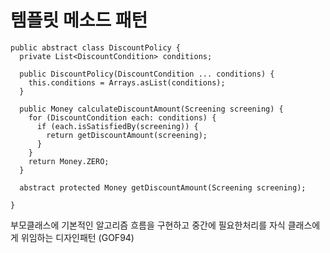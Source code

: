 템플릿 메소드 패턴
====
```
public abstract class DiscountPolicy {
  private List<DiscountCondition> conditions;

  public DiscountPolicy(DiscountCondition ... conditions) {
    this.conditions = Arrays.asList(conditions);
  }

  public Money calculateDiscountAmount(Screening screening) {
    for (DiscountCondition each: conditions) {
      if (each.isSatisfiedBy(screening)) {
        return getDiscountAmount(screening);
      }
    }
    return Money.ZERO;
  }

  abstract protected Money getDiscountAmount(Screening screening);

}

```

부모클래스에 기본적인 알고리즘 흐름을 구현하고 중간에 필요한처리를 자식 클래스에게 위임하는 디자인패턴
(GOF94)
